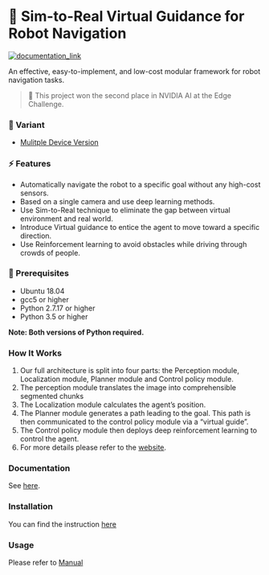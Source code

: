 # 🤖 Sim-to-Real Virtual Guidance for Robot Navigation

[![documentation_link](https://img.shields.io/badge/docs-online-brightgreen.svg)](https://kaichen1008.github.io/Sim-to-Real-Virtual-Guidance-for-Robot-Navigation/)

An effective, easy-to-implement, and low-cost modular framework for robot navigation tasks.

> 🏅 This project won the second place in NVIDIA AI at the Edge Challenge.


### 💾 Variant
- [Mulitple Device Version](https://github.com/KaiChen1008/Vision-Based-Autonomous-Navigation-Robot)

### ⚡️ Features

- Automatically navigate the robot to a specific goal without any high-cost sensors.
- Based on a single camera and use deep learning methods.
- Use Sim-to-Real technique to eliminate the gap between virtual environment and real world.
- Introduce Virtual guidance to entice the agent to move toward a specific direction.
- Use Reinforcement learning to avoid obstacles while driving through crowds of people.

### 📎 Prerequisites

- Ubuntu 18.04
- gcc5 or higher
- Python 2.7.17 or higher
- Python 3.5 or higher

**Note: Both versions of Python required.**

### How It Works

<!-- ![](https://i.imgur.com/fd0u5ws.png) -->

1. Our full architecture is split into four parts: the Perception module, Localization module, Planner module and Control policy module.
2.  The perception module translates the image into comprehensible segmented chunks
3. The Localization module calculates the agent’s position.
4. The Planner module generates a path leading to the goal. This path is then communicated to the control policy module via a “virtual guide”. 
5. The Control policy module then deploys deep reinforcement learning to control the agent. 
6. For more details please refer to the [website](https://www.hackster.io/do-you-wanna-build-a-snowman/sim-to-real-virtual-guidance-for-robot-navigation-71e54a).

### Documentation

See [here](https://kaichen1008.github.io/Sim-to-Real-Virtual-Guidance-for-Robot-Navigation/).

### Installation

You can find the instruction [here](https://kaichen1008.github.io/Sim-to-Real-Virtual-Guidance-for-Robot-Navigation/installation/ros.html)

### Usage

Please refer to [Manual](https://kaichen1008.github.io/Sim-to-Real-Virtual-Guidance-for-Robot-Navigation/usage/build_map.html)
